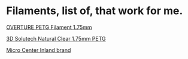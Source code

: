 # Filaments, list of, that work for me.
[OVERTURE PETG Filament 1.75mm](https://www.amazon.com/gp/product/B07VBKP1PN/ref=ppx_yo_dt_b_asin_title_o00_s00?ie=UTF8&psc=1)

[3D Solutech Natural Clear 1.75mm PETG](https://www.amazon.com/3D-Solutech-Natural-Printer-Filament/dp/B00VKSVMOY/ref=sxts_sxwds-bia-wc-drs-ajax2_0?cv_ct_cx=3D+Solutech&dchild=1&keywords=3D+Solutech&pd_rd_i=B00VKSVMOY&pd_rd_r=012d3a3d-9f75-4aa6-899b-0ee6b9f84429&pd_rd_w=r3dDg&pd_rd_wg=q8VDm&pf_rd_p=037ca9fd-790e-4a16-836b-14da89aed20e&pf_rd_r=NQVA5PAKHM2HG1KCBPAW&psc=1&qid=1601835526&sr=1-2-25b07e09-600a-4f0d-816e-b06387f8bcf1
)

[Micro Center Inland brand](https://www.microcenter.com/search/search_results.aspx?Ntk=all&sortby=match&N=4294866996+4294822437+4294818810+4294816090&myStore=true)
